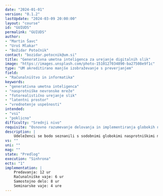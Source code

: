```yaml
---
date: "2024-01-01" 
version: "0.1.2"
lastUpdate: "2024-03-09 20:00:00"
layout: "course"
id: "GUIUDS"
permalink: "GUIUDS"
author:
- "Martin Šavc"
- "Uroš Mlakar"
- "Božidar Potočnik"
contact: "bozidar.potocnik@um.si"
title: "Generativna umetna inteligenca za urejanje digitalnih slik"
image: "https://images.unsplash.com/photo-1510127034890-ba27508e9f1c"
type: "UM akreditirano manjše izobraževanje s preverjanjem"
field:
- "Računalništvo in informatika"
keywords:
- "generativna umetna inteligenca"
- "nasprotniške nevronske mreže"
- "fotorealistično urejanje slik"
- "latentni prostor"
- "vrednotenje uspešnosti"
intended:
- "vsi"
- "poklicno"
difficulty: "Srednji nivo"
requisite: "Osnovno razumevanje delovanja in implementiranja globokih nevronskih mrež"
description: |
    Udeleženci se bodo seznanili s sodobnimi globokimi nasprotniškimi mrežami, namenjenimi ustvarjanju fotorealističnih digitalnih slik. Razumeli bodo računske in prostorske zahteve za učenje in delovanje takšnih nevronskih mrež. Podani bodo tudi kriteriji za izbiro ustreznih slikovnih podatkovnih zbirk. Spoznali bodo še postopek analize in invertiranja nasprotniških mrež ter kako izvesti urejanje digitalnih slik v latentnem prostoru. Uspešnost urejanja bodo zmožni ovrednotiti z uveljavljenimi metrikami. V praktičnih vajah bodo izkazali razumevanje teh principov pri fotorealističnem urejanju digitalnih slik s pomočjo generativnih nasprotniških mrež. Za vključitev v skupino se od udeležencev pričakuje osnovno razumevanje delovanja in implementiranja globokih nevronskih mrež.
vs: ""
uni: ""
mag: ""
state: "Predlog"
execution: "Sinhrona"
ects: "1"
implementation: |
    Predavanja: 12 ur
    Računalniške vaje: 6 ur
    Samostojno delo: 8 ur
    Seminarske vaje: 4 ure
---
```

